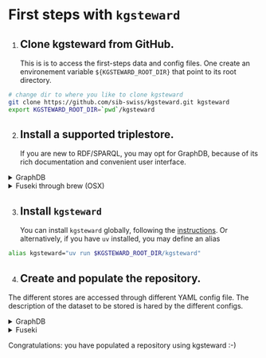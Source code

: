 # First steps with `kgsteward`

1. ## Clone kgsteward from GitHub.
   
   This is is to access the first-steps data and config files.
   One create an environement variable `${KGSTEWARD_ROOT_DIR}` that point to its root directory.

```sh
# change dir to where you like to clone kgsteward
git clone https://github.com/sib-swiss/kgsteward.git kgsteward
export KGSTEWARD_ROOT_DIR=`pwd`/kgsteward
```

2. ## Install a supported triplestore. 

	If you are new to RDF/SPARQL, you may opt for GraphDB, because of its rich documentation and convenient user interface.

<details>
<summary>GraphDB</summary>

Install (the free version of) GraphDB from [Ontotext website](https://www.ontotext.com/products/graphdb/download/?ref=menu), following the vendor instructions. Launch GraphDB, using the application icon or the command line. By default, the user interface of GraphDB becomes available at http://localhost:7200.

Alternatively, you may use Docker ...

</details>

<details>
<summary>Fuseki through brew (OSX)</summary>


```sh
brew install fuseki
export FUSEKI_DIR=~/scratch/fuseki # FIXME: update path to where you would like to store the db
mkdir -p $FUSEKI_DIR
( cd $FUSEKI_DIR && fuseki-server --config $FIRST_STEPS_DIR/fuseki.config.ttl > $FUSEKI_DIR/logs.txt )&
```

By default, the user interface of Fuseki becomes available at http://localhost:3030.

</details>

3. ## Install `kgsteward` 

   You can install `kgsteward` globally, following the [instructions](https://github.com/sib-swiss/kgsteward). 
   Or alternatively, if you have `uv` installed, you may define an alias

```sh
alias kgsteward="uv run $KGSTEWARD_ROOT_DIR/kgsteward"
```

4. ## Create and populate the repository. 

The different stores are accessed through different YAML config file. The description of the dataset to be stored is hared by the different configs.

<details>
<summary>GraphDB</summary>

```sh
export GRAPHDB_USERNAME=admin  # default of GraphDB fresh installation
export GRAPHDB_PASSWORD=root   # default of GraphDB fresh installation
cd $KGSTEWARD_ROOT_DIR/doc/first_steps
kgsteward graphdb.yaml -I # rewrite repository
kgsteward graphdb.yaml -C # populate repository
kgsteward graphdb.yaml -V # validate repository
```

</details>

<details>
<summary>Fuseki</summary>

```sh
cd $KGSTEWARD_ROOT_DIR/doc/first_steps
kgsteward fuseki.yaml -I # rewrite repository
kgsteward fuseki.yaml -C # populate repository
kgsteward fuseki.yaml -V # validate repository
```

</details>

Congratulations: you have populated a repository using kgsteward :-) 


